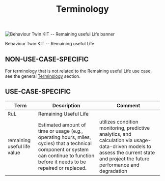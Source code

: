 ﻿---
id: terminology
title: Terminology
description: Behaviour Twin KIT
---

<div style={{display:'block'}}>
  <div style={{display:'inline-block', verticalAlign:'top'}}>

![Behaviour Twin KIT -- Remaining useful Life banner](@site/static/img/kit-icons/behaviour-twin-rul-kit-icon-mini.svg)

  </div>
  <div style={{display:'inline-block', fontSize:17, color:'rgb(255,166,1)', marginLeft:7, verticalAlign:'top', paddingTop:6}}>
Behaviour Twin KIT -- Remaining useful Life
  </div>
</div>

## NON-USE-CASE-SPECIFIC

For terminology that is not related to the Remaining useful Life use case, see the general [Terminology](../../../adoption-view/terminology) section.

## USE-CASE-SPECIFIC

|Term|Description|Comment|
|---|---|---|
|RuL|Remaining Useful Life||
|remaining useful life value|Estimated amount of time or usage (e.g., operating hours, miles, cycles) that a technical component or system can continue to function before it needs to be repaired or replaced.|utilizes condition monitoring, predictive analytics, and calculation via usage-data-driven models to assess the current state and project the future performance and degradation|
